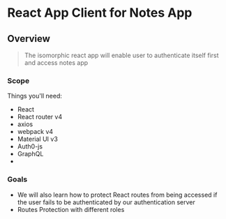 # React App Client for Notes App

 ## Overview
 > The isomorphic react app will enable user to authenticate itself first and access notes app

 ### Scope 
Things you'll need:
- React
- React router v4
- axios
- webpack v4
- Material UI v3
- Auth0-js
- GraphQL
- 
 ### Goals
- We will also learn how to protect React routes from being accessed if the user fails to be authenticated by our authentication server
- Routes Protection with different roles 
